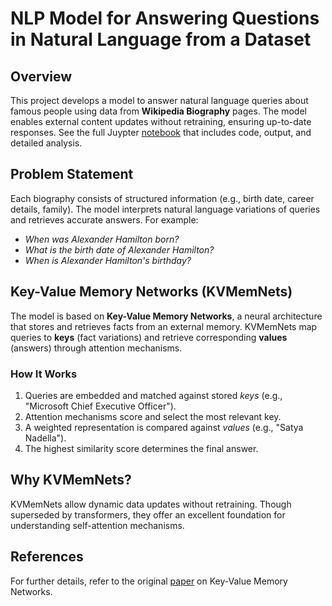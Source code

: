 # NLP Model for Answering Questions in Natural Language from a Dataset

## Overview
This project develops a model to answer natural language queries about famous people using data from **Wikipedia Biography** pages. The model enables external content updates without retraining, ensuring up-to-date responses. See the full Juypter [notebook](KeyValueMemNet_Wikipedia_Persons.ipynb) that includes code, output, and detailed analysis.

## Problem Statement
Each biography consists of structured information (e.g., birth date, career details, family). The model interprets natural language variations of queries and retrieves accurate answers. For example:
- *When was Alexander Hamilton born?*
- *What is the birth date of Alexander Hamilton?*
- *When is Alexander Hamilton's birthday?*

## Key-Value Memory Networks (KVMemNets)
The model is based on **Key-Value Memory Networks**, a neural architecture that stores and retrieves facts from an external memory. KVMemNets map queries to **keys** (fact variations) and retrieve corresponding **values** (answers) through attention mechanisms.

### How It Works
1. Queries are embedded and matched against stored *keys* (e.g., "Microsoft Chief Executive Officer").
2. Attention mechanisms score and select the most relevant key.
3. A weighted representation is compared against *values* (e.g., "Satya Nadella").
4. The highest similarity score determines the final answer.

## Why KVMemNets?
KVMemNets allow dynamic data updates without retraining. Though superseded by transformers, they offer an excellent foundation for understanding self-attention mechanisms.

## References
For further details, refer to the original [paper](https://arxiv.org/abs/1606.03126) on Key-Value Memory Networks.
